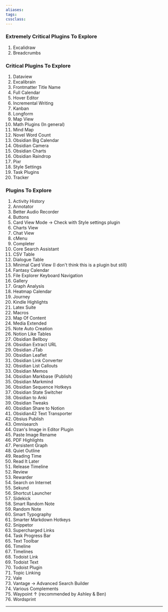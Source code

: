 ```yaml
---
aliases:
tags: 
cssclass:
---
```


### Extremely Critical Plugins To Explore
1. Excalidraw
2. Breadcrumbs

### Critical Plugins To Explore 
1. Dataview
2. Excalibrain
3. Frontmatter Title Name
4. Full Calendar
5. Hover Editor
6. Incremental Writing
7. Kanban
8. Longform
9. Map View
10. Math Plugins (In general)
11. Mind Map
12. Novel Word Count
13. Obsidian Big Calendar
14. Obsidian Camera
15. Obsidian Charts
16. Obsidian Raindrop
17. Pixr
18. Style Settings
19. Task Plugins
20. Tracker

### Plugins To Explore
1. Activity History
2. Annotator
3. Better Audio Recorder
4. Buttons
5. Card View Mode → Check with Style settings plugin
6. Charts View
7. Chat View
8. cMenu
9. Completer
10. Core Search Assistant
11. CSV Table 
12. Dialogue Table
13. Minimal Card View (I don't think this is a plugin but still)
14. Fantasy Calendar 
15. File Explorer Keyboard Navigation
16. Gallery
17. Graph Analysis
18. Heatmap Calendar
19. Journey
20. Kindle Highlights
21. Latex Suite
22. Macros
23. Map Of Content
24. Media Extended
25. Note Auto Creation
26. Notion Like Tables
27. Obsidian Bellboy
28. Obsidian Extract URL
29. Obsidian JTab
30. Obsidian Leaflet
31. Obsidian Link Converter
32. Obsidian List Callouts
33. Obsidian Memos
34. Obsidian Markbase (Publish)
35. Obsidian Markmind
36. Obsidian Sequence Hotkeys
37. Obsidian State Switcher
38. Obsidian to Anki
39. Obsidian Tweaks
40. Obsidian Share to Notion
41. Obsidian42 Text Transporter
42. Obsius Publish
43. Omnisearch
44. Ozan's Image in Editor Plugin
45. Paste Image Rename
46. PDF Highlights
47. Persistent Graph
48. Quiet Outline 
49. Reading Time
50. Read It Later
51. Release Timeline
52. Review
53. Rewarder
54. Search on Internet
55. Sekund
56. Shortcut Launcher
57. Sidekick
58. Smart Random Note
59. Random Note
60. Smart Typography
61. Smarter Markdown Hotkeys
62. Snippetor
63. Supercharged Links
64. Task Progress Bar
65. Text Toolbar
66. Timeline
67. Timelines
68. Todoist Link
69. Todoist Text
70. Todoist Plugin
71. Topic Linking
72. Vale
73. Vantage → Advanced Search Builder
74. Various Complements
75. Waypoint ↑ (recommended by Ashley & Ben)
76. Wordsprint

---

